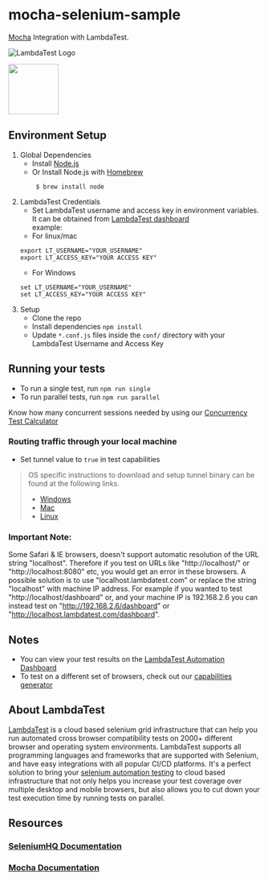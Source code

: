 # mocha-selenium-sample
[Mocha](https://github.com/mochajs/mocha) Integration with LambdaTest.

![LambdaTest Logo](https://www.lambdatest.com/images/logo.svg)

<img src = "https://camo.githubusercontent.com/af4bf83ab2ca125346740f9961345a24ec43b3a9/68747470733a2f2f636c6475702e636f6d2f78465646784f696f41552e737667" height = "100">

## Environment Setup

1. Global Dependencies
   * Install [Node.js](https://nodejs.org/en/)
   * Or Install Node.js with [Homebrew](http://brew.sh/)
     ```
      $ brew install node
      ```
2. LambdaTest Credentials
   * Set LambdaTest username and access key in environment variables. It can be obtained from [LambdaTest dashboard](https://automation.lambdatest.com/)    
    example:
   - For linux/mac
    ```
    export LT_USERNAME="YOUR_USERNAME"
    export LT_ACCESS_KEY="YOUR ACCESS KEY"

    ```
    - For Windows
    ```
    set LT_USERNAME="YOUR_USERNAME"
    set LT_ACCESS_KEY="YOUR ACCESS KEY"

    ```
3. Setup
   * Clone the repo
   * Install dependencies `npm install`
   * Update `*.conf.js` files inside the `conf/` directory with your LambdaTest Username and Access Key

## Running your tests
- To run a single test, run `npm run single`
- To run parallel tests, run `npm run parallel`

 Know how many concurrent sessions needed by using our [Concurrency Test Calculator](https://www.lambdatest.com/concurrency-calculator?ref=github)

 ###  Routing traffic through your local machine
 - Set tunnel value to `true` in test capabilities
 > OS specific instructions to download and setup tunnel binary can be found at the following links.
 >    - [Windows](https://www.lambdatest.com/support/docs/display/TD/Local+Testing+For+Windows)
 >    - [Mac](https://www.lambdatest.com/support/docs/display/TD/Local+Testing+For+MacOS)
 >    - [Linux](https://www.lambdatest.com/support/docs/display/TD/Local+Testing+For+Linux)

 ### Important Note:
 Some Safari & IE browsers, doesn't support automatic resolution of the URL string "localhost". Therefore if you test on URLs like "http://localhost/" or "http://localhost:8080" etc, you would get an error in these browsers. A possible solution is to use "localhost.lambdatest.com" or replace the string "localhost" with machine IP address. For example if you wanted to test "http://localhost/dashboard" or, and your machine IP is 192.168.2.6 you can instead test on "http://192.168.2.6/dashboard" or "http://localhost.lambdatest.com/dashboard".


## Notes
* You can view your test results on the [LambdaTest Automation Dashboard](https://www.automation.lambdatest.com)
* To test on a different set of browsers, check out our [capabilities generator](https://www.lambdatest.com/capabilities-generator)

## About LambdaTest

[LambdaTest](https://www.lambdatest.com/) is a cloud based selenium grid infrastructure that can help you run automated cross browser compatibility tests on 2000+ different browser and operating system environments. LambdaTest supports all programming languages and frameworks that are supported with Selenium, and have easy integrations with all popular CI/CD platforms. It's a perfect solution to bring your [selenium automation testing](https://www.lambdatest.com/selenium-automation) to cloud based infrastructure that not only helps you increase your test coverage over multiple desktop and mobile browsers, but also allows you to cut down your test execution time by running tests on parallel.

## Resources
### [SeleniumHQ Documentation](http://www.seleniumhq.org/docs/)
### [Mocha Documentation](https://mochajs.org/)
